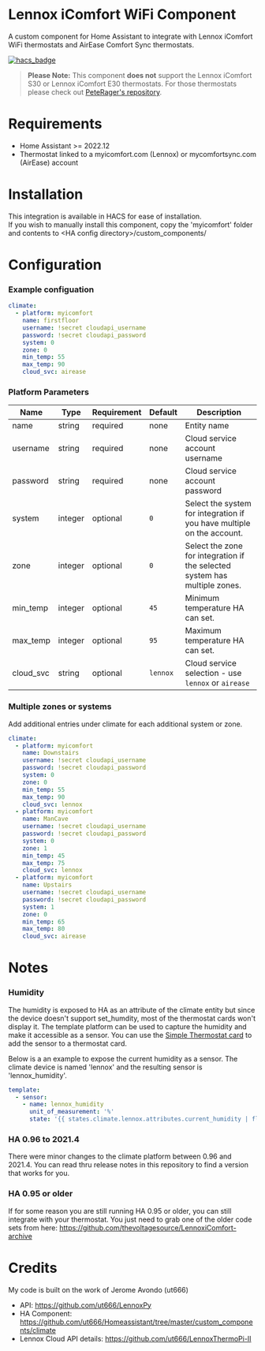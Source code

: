 # Lennox iComfort WiFi Component
A custom component for Home Assistant to integrate with Lennox iComfort WiFi thermostats and AirEase Comfort Sync thermostats.

[![hacs_badge](https://img.shields.io/badge/HACS-Default-orange.svg)](https://github.com/custom-components/hacs)

> **Please Note:** This component **does not** support the Lennox iComfort S30 or Lennox iComfort E30 thermostats. For those thermostats please check out [PeteRager's repository](https://github.com/PeteRager/lennoxs30).

# Requirements

- Home Assistant >= 2022.12
- Thermostat linked to a myicomfort.com (Lennox) or mycomfortsync.com (AirEase) account

# Installation
This integration is available in HACS for ease of installation.  
If you wish to manually install this component, copy the 'myicomfort' folder and contents to &lt;HA config directory&gt;/custom_components/ 

# Configuration
### Example configuation
```yaml
climate:
  - platform: myicomfort
    name: firstfloor
    username: !secret cloudapi_username
    password: !secret cloudapi_password
    system: 0
    zone: 0
    min_temp: 55
    max_temp: 90
    cloud_svc: airease
```

### Platform Parameters
| Name | Type | Requirement | Default | Description |
| ---- | ---- | ----------- | ------- | ----------- |
| name | string | required | none | Entity name |
| username | string | required | none | Cloud service account username |
| password | string | required | none | Cloud service account password |
| system | integer | optional | `0` | Select the system for integration if you have multiple on the account. |
| zone | integer | optional | `0` | Select the zone for integration if the selected system has multiple zones. |
| min_temp | integer | optional | `45` | Minimum temperature HA can set. |
| max_temp | integer | optional | `95` | Maximum temperature HA can set. |
| cloud_svc | string | optional | `lennox` | Cloud service selection - use `lennox` or `airease` | 

### Multiple zones or systems
Add additional entries under climate for each additional system or zone.
```yaml
climate:
  - platform: myicomfort
    name: Downstairs
    username: !secret cloudapi_username
    password: !secret cloudapi_password
    system: 0 
    zone: 0 
    min_temp: 55
    max_temp: 90
    cloud_svc: lennox
  - platform: myicomfort
    name: ManCave
    username: !secret cloudapi_username
    password: !secret cloudapi_password
    system: 0 
    zone: 1 
    min_temp: 45
    max_temp: 75
    cloud_svc: lennox
  - platform: myicomfort
    name: Upstairs
    username: !secret cloudapi_username
    password: !secret cloudapi_password
    system: 1 
    zone: 0 
    min_temp: 65
    max_temp: 80
    cloud_svc: airease
```

# Notes

### Humidity 
The humidity is exposed to HA as an attribute of the climate entity but since the device doesn't support set_humdity, most of the thermostat cards won't display it. The template platform can be used to capture the humidity and make it accessible as a sensor. You can use the [Simple Thermostat card](https://github.com/nervetattoo/simple-thermostat) to add the sensor to a thermostat card.

Below is a an example to expose the current humidity as a sensor. The climate device is named 'lennox' and the resulting sensor is 'lennox_humidity'.
```yaml
template:
  - sensor:
    - name: lennox_humidity
      unit_of_measurement: '%'
      state: '{{ states.climate.lennox.attributes.current_humidity | float }}'
```

### HA 0.96 to 2021.4 
There were minor changes to the climate platform between 0.96 and 2021.4. You can read thru release notes in this repository to find a version that works for you.

### HA 0.95 or older
If for some reason you are still running HA 0.95 or older, you can still integrate with your thermostat. You just need to grab one of the older code sets from here: https://github.com/thevoltagesource/LennoxiComfort-archive

# Credits
My code is built on the work of Jerome Avondo (ut666)
- API: https://github.com/ut666/LennoxPy
- HA Component: https://github.com/ut666/Homeassistant/tree/master/custom_components/climate
- Lennox Cloud API details: https://github.com/ut666/LennoxThermoPi-II
